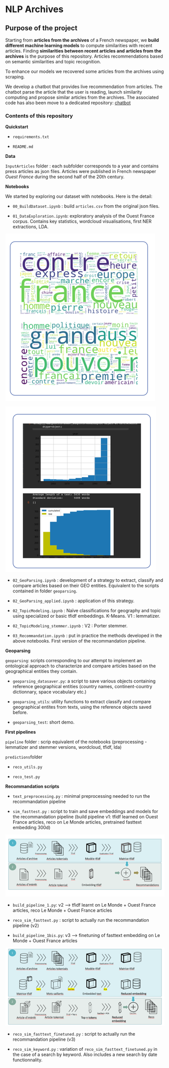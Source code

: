 # NLP Archives



## Purpose of the project

Starting from **articles from the archives** of a French newspaper, we **build different machine learning models** to compute 
similarities with recent articles. Finding **similarities between recent articles and articles from the archives** is the 
purpose of this repository. Articles recommendations based on semantic similarities and topic recognition.


To enhance our models we recovered some articles from the archives using scraping. 

We develop a chatbot that provides live recommendation from articles. The chatbot parse the article that the user is reading, 
launch similarity computing and propose similar articles from the archives. The associated code has also been move to 
a dedicated repository: [chatbot](https://github.com/ldelille/chatbot-newspaper) 



### Contents of this repository

__Quickstart__

* `requirements.txt`

* `README.md`

__Data__

`InputArticles` folder : each subfolder corresponds to a year and contains press articles as json files. 
Articles were published in French newspaper *Ouest France* during the second half of the 20th century. 


__Notebooks__

We started by exploring our dataset with notebooks. Here is the detail:

* `00_BuildDataset.ipynb` : build `articles.csv` from the original json files.

* `01_DataExploration.ipynb`: exploratory analysis of the Ouest France corpus. Contains key statistics, wordcloud visualisations, first NER extractions, LDA.

![img_2.png](worldcloud.png)

![img_1.png](time_repartition.png)

* `02_GeoParsing.ipynb` : development of a strategy to extract, classify and compare articles based on their GEO entities. Equivalent to the scripts contained in folder `geoparsing`. 

* `02_GeoParsing_applied.ipynb` : application of this strategy.

* `02_TopicModeling.ipynb` : Naïve classifications for geography and topic using specialized or basic tfidf embeddings. K-Means. V1 : lemmatizer.

* `02_TopicModeling_stemmer.ipynb` : V2 : Porter stemmer.

* `03_Recommandation.ipynb` : put in practice the methods developed in the above notebooks. First version of the recommandation pipeline. 


__Geoparsing__

`geoparsing`: scripts corresponding to our attempt to implement an ontological approach to characterize and compare articles based on the geographical entities they contain.

* `geoparsing_datasaver.py`: a script to save various objects containing reference geographical entities (country names, continent-country dictionnary, space vocabulary etc.)

* `geoparsing_utils`: utility functions to extract classify and compare geographical entites from texts, using the reference objects saved before.

* `geoparsing_test`: short demo.


__First pipelines__

`pipeline` folder : scrip equivalent of the notebooks (preprocessing - lemmatizer and stemmer versions, wordcloud, tfidf, lda)

`predictions`folder

* `reco_utils.py`

* `reco_test.py`

__Recommandation scripts__ 

* `text_preprocessing.py` : minimal preprocessing needed to run the recommandation pipeline

* `sim_fasttest.py` : script to train and save embeddings and models for the recommandation pipeline (build pipeline v1: tfidf learned on Ouest France articles, reco on Le Monde articles, pretrained fasttext embedding 300d)

![img.png](base_tfidf.png)

* `build_pipeline_1.py`: v2 --> tfidf learnt on Le Monde + Ouest France articles, reco Le Monde + Ouest France articles

* `reco_sim_fasttext.py` : script to actually run the recommandation pipeline (v2)

* `build_pipeline_1bis.py`: v3 --> finetuning of fasttext embedding on Le Monde + Ouest France articles

![img.png](embeddings_fast_text.png)

* `reco_sim_fasttext_finetuned.py` : script to actually run the recommandation pipeline (v3)

* `reco_sim_keyword.py` : variation of `reco_sim_fasttext_finetuned.py` in the case of a search by keyword. Also includes a new search by date functionnality. 










